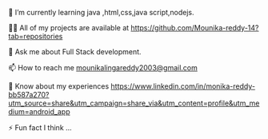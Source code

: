 🌱 I’m currently learning java ,html,css,java script,nodejs.

👨‍💻 All of my projects are available at https://github.com/Mounika-reddy-14?tab=repositories

💬 Ask me about Full Stack development.

📫 How to reach me mounikalingareddy2003@gmail.com

📄 Know about my experiences https://www.linkedin.com/in/monika-reddy-bb587a270?utm_source=share&utm_campaign=share_via&utm_content=profile&utm_medium=android_app

⚡ Fun fact I think ...

<!---
Mounika-reddy-14/Mounika-reddy-14 is a ✨ special ✨ repository because its `README.md` (this file) appears on your GitHub profile.
You can click the Preview link to take a look at your changes.
--->
